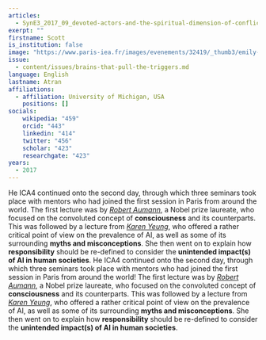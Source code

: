 ```yaml
---
articles:
  - SynE3_2017_09_devoted-actors-and-the-spiritual-dimension-of-conflict
exerpt: ""
firstname: Scott
is_institution: false
image: "https://www.paris-iea.fr/images/evenements/32419/_thumb3/emily-morter-8xaa0f9yqne-unsplash.jpg"
issue:
  - content/issues/brains-that-pull-the-triggers.md
language: English
lastname: Atran
affiliations:
  - affiliation: University of Michigan, USA
    positions: []
socials:
    wikipedia: "459"
    orcid: "443"
    linkedin: "414"
    twitter: "456"
    scholar: "423"
    researchgate: "423"
years:
  - 2017
---
```


He ICA4 continued onto the second day, through which three seminars took place with mentors who had joined the first session in Paris from around the world.
The first lecture was by [_Robert Aumann_](/mentors#aumann "Robert Aumann"), a Nobel prize laureate, who focused on the convoluted concept of **consciousness** and its counterparts.
This was followed by a lecture from [_Karen Yeung_](/mentors#yeung "Karen Yeung"), who offered a rather critical point of view on the prevalence of AI, as well as some of its surrounding **myths and misconceptions**. She then went on to explain how **responsibility** should be re-defined to consider the **unintended impact(s) of AI in human societies**.
He ICA4 continued onto the second day, through which three seminars took place with mentors who had joined the first session in Paris from around the world!
The first lecture was by [_Robert Aumann_](/mentors#aumann "Robert Aumann"), a Nobel prize laureate, who focused on the convoluted concept of **consciousness** and its counterparts.
This was followed by a lecture from [_Karen Yeung_](/mentors#yeung "Karen Yeung"), who offered a rather critical point of view on the prevalence of AI, as well as some of its surrounding **myths and misconceptions**. She then went on to explain how **responsibility** should be re-defined to consider the **unintended impact(s) of AI in human societies**.
